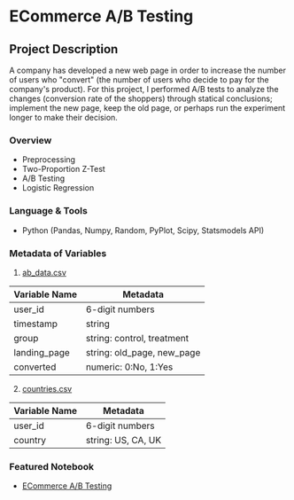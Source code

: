 # ECommerce A/B Testing
## Project Description
A company has developed a new web page in order to increase the number of users who "convert" (the number of users who decide to pay for the company's product). For this project, I performed A/B tests to analyze the changes (conversion rate of the shoppers) through statical conclusions; implement the new page, keep the old page, or perhaps run the experiment longer to make their decision. 

### Overview
* Preprocessing 
* Two-Proportion Z-Test
* A/B Testing
* Logistic Regression

### Language & Tools
* Python (Pandas, Numpy, Random, PyPlot, Scipy, Statsmodels API)

### Metadata of Variables
1. [ab_data.csv](https://github.com/dpghazi/ECommerce-AB-Testing/blob/main/ab_data.csv)  

| Variable Name | Metadata                   |
|---------------|----------------------------|
| user_id       | 6-digit numbers            |
| timestamp     | string                     |
| group         | string: control, treatment |
| landing_page  | string: old_page, new_page |
| converted     | numeric: 0:No, 1:Yes       |

2. [countries.csv](https://github.com/dpghazi/ECommerce-AB-Testing/blob/main/ab_data.csv)  

| Variable Name | Metadata           |
|---------------|--------------------|
| user_id       | 6-digit numbers    |
| country       | string: US, CA, UK |

### Featured Notebook
* [ECommerce A/B Testing](https://dpghazi-da-nano.s3.amazonaws.com/ecommerce-ab-testing.html)
